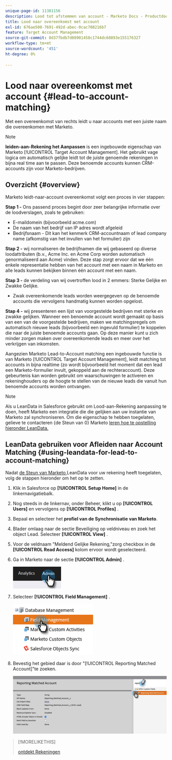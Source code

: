 ```yaml
---
unique-page-id: 11381156
description: Lood tot afstemmen van account - Marketo Docs - Productdocumentatie
title: Lood naar overeenkomst met account
exl-id: 676ae500-7691-492d-abec-0cac708216b7
feature: Target Account Management
source-git-commit: 0d37fbdb7d08901458c1744dc68893e155176327
workflow-type: tm+mt
source-wordcount: '451'
ht-degree: 0%

---
```


# Lood naar overeenkomst met account {#lead-to-account-matching}

Met een overeenkomst van rechts leidt u naar accounts met een juiste naam die overeenkomen met Marketo.

>[!NOTE]
>
>**leiden-aan-Rekening het Aanpassen** is een ingebouwde eigenschap van Marketo [!UICONTROL Target Account Management]. Het gebruikt vage logica om automatisch gelijke leidt tot de juiste genoemde rekeningen in bijna real time aan te passen. Deze benoemde accounts kunnen CRM-accounts zijn voor Marketo-bedrijven.

## Overzicht {#overview}

Marketo leidt-naar-account overeenkomst volgt een proces in vier stappen:

**Stap 1 -** Ons passend proces begint door zeer belangrijke informatie over de loodverslagen, zoals te gebruiken:

* E-maildomein (bijvoorbeeld acme.com)
* De naam van het bedrijf van IP adres wordt afgeleid
* Bedrijfsnaam - Dit kan het kenmerk CRM-accountnaam of lead company name (afkomstig van het invullen van het formulier) zijn

**Stap 2 -** wij normaliseren de bedrijfnamen die wij gebaseerd op diverse loodattributen (b.v., Acme Inc. en Acme Corp worden automatisch genormaliseerd aan Acme) vinden. Deze stap zorgt ervoor dat we één enkele representatie hebben van het account met een naam in Marketo en alle leads kunnen bekijken binnen één account met een naam.

**Stap 3 -** de verdeling van wij overtroffen lood in 2 emmers: Sterke Gelijke en Zwakke Gelijke.

* Zwak overeenkomende leads worden weergegeven op de benoemde accounts die vervolgens handmatig kunnen worden opgelost.

**Stap 4 -** wij presenteren een lijst van voorgestelde bedrijven met sterke en zwakke gelijken. Wanneer een benoemde account wordt gemaakt op basis van een van de voorgestelde bedrijven, maken we matchingsregels om automatisch nieuwe leads (bijvoorbeeld een ingevuld formulier) te koppelen die naar de juiste benoemde accounts gaan. Op deze manier kunt u zich minder zorgen maken over overeenkomende leads en meer over het verkrijgen van inkomsten.

Aangezien Marketo Lead-to-Account matching een ingebouwde functie is van Marketo [!UICONTROL Target Account Management], leidt matching tot accounts in bijna realtime (zo wordt bijvoorbeeld het moment dat een lead een Marketo-formulier invult, gekoppeld aan de rechteraccount). Deze gebeurtenis kan worden gebruikt om waarschuwingen te activeren en rekeninghouders op de hoogte te stellen van de nieuwe leads die vanuit hun benoemde accounts worden ontvangen.

>[!NOTE]
>
>Als u LeanData in Salesforce gebruikt om Lood-aan-Rekening aanpassing te doen, heeft Marketo een integratie die die gelijken aan uw instantie van Marketo zal synchroniseren. Om die eigenschap te hebben toegelaten, gelieve te contacteren {de Steun van 0} Marketo [ leren hoe te opstelling hieronder LeanData.](https://nation.marketo.com/t5/Support/ct-p/Support)

## LeanData gebruiken voor Afleiden naar Account Matching {#using-leandata-for-lead-to-account-matching}

Nadat [ de Steun van Marketo ](https://nation.marketo.com/t5/Support/ct-p/Support) LeanData voor uw rekening heeft toegelaten, volg de stappen hieronder om het op te zetten.

1. Klik in Salesforce op **[!UICONTROL Setup Home]** in de linkernavigatiebalk.

1. Nog steeds in de linkernav, onder Beheer, klikt u op **[!UICONTROL Users]** en vervolgens op **[!UICONTROL Profiles]** .

1. Bepaal en selecteer het **profiel van de Synchronisatie van Marketo**.

1. Blader omlaag naar de sectie Beveiliging op veldniveau en zoek het object Lead. Selecteer **[!UICONTROL View]** .

1. Voor de veldnaam &quot;Meldend Gelijke Rekening,&quot;zorg checkbox in de **[!UICONTROL Read Access]** kolom ervoor wordt geselecteerd.

1. Ga in Marketo naar de sectie **[!UICONTROL Admin]** .

   ![](assets/lead-to-account-matching-1.png)

1. Selecteer **[!UICONTROL Field Management]** .

   ![](assets/lead-to-account-matching-2.png)

1. Bevestig het gebied daar is door &quot;[!UICONTROL Reporting Matched Account]&quot;te zoeken.

   ![](assets/lead-to-account-matching-3.png)

>[!MORELIKETHIS]
>
>[ ontdekt Rekeningen ](/help/marketo/product-docs/target-account-management/target/named-accounts/discover-accounts.md)
